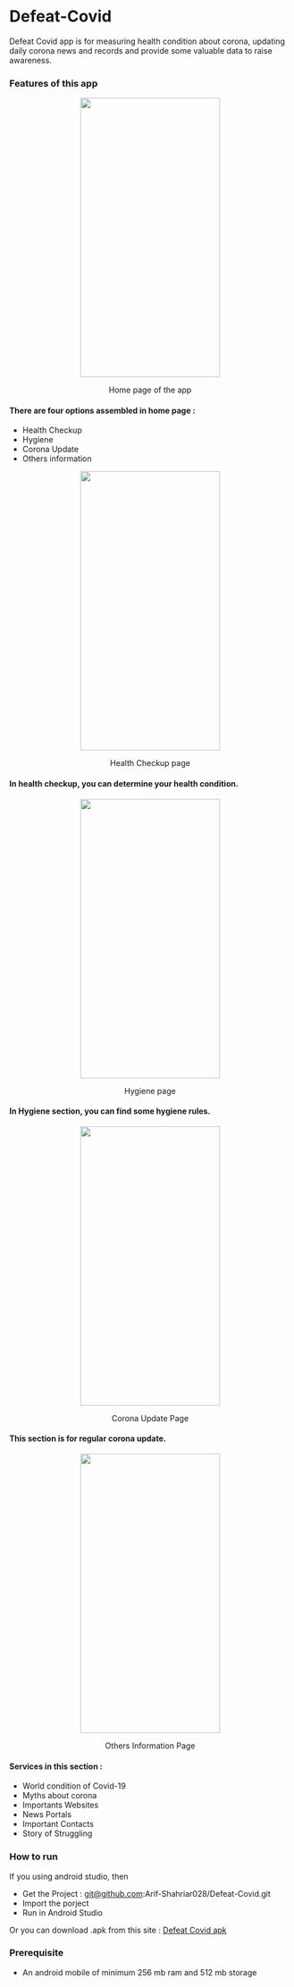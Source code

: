 # Defeat-Covid

Defeat Covid app is for measuring health condition about corona, updating daily corona news and records and provide some valuable data to raise awareness.

### Features of this app 
<p align = "center">
<img src="https://user-images.githubusercontent.com/61360727/105058873-e1883780-5aa0-11eb-9030-2755b4e311d5.jpg" data-canonical-       src="https://gyazo.com/eb5c5741b6a9a16c692170a41a49c858.png" width="250" height="500" />

<p align ="center">
Home page of the app </p>

#### There are four options assembled in home page :
* Health Checkup
* Hygiene
* Corona Update
* Others information


<p align = "center">
<img src="https://user-images.githubusercontent.com/61360727/105059958-0c26c000-5aa2-11eb-9c91-4427fd393958.jpg" data-canonical-       src="https://gyazo.com/eb5c5741b6a9a16c692170a41a49c858.png" width="250" height="500" />
  
  <p align ="center">
Health Checkup page </p>

#### In health checkup, you can determine your health condition.


<p align = "center">
<img src="https://user-images.githubusercontent.com/61360727/105060244-5b6cf080-5aa2-11eb-9095-ee9549b7318b.jpg" data-canonical-       src="https://gyazo.com/eb5c5741b6a9a16c692170a41a49c858.png" width="250" height="500" />
  
  <p align ="center">
Hygiene page </p>

#### In Hygiene section, you can find some hygiene rules.


<p align = "center">
<img src="https://user-images.githubusercontent.com/61360727/105063485-fc10df80-5aa5-11eb-9d75-661ac3f5eaae.jpg" data-canonical-       src="https://gyazo.com/eb5c5741b6a9a16c692170a41a49c858.png" width="250" height="500" />
  
  <p align ="center">
Corona Update Page </p>

#### This section is for regular corona update.

<p align = "center">
<img src="https://user-images.githubusercontent.com/61360727/105063735-47c38900-5aa6-11eb-8803-0b60b1ee489d.jpg" data-canonical-       src="https://gyazo.com/eb5c5741b6a9a16c692170a41a49c858.png" width="250" height="500" />
  
  <p align ="center">
Others Information Page </p>

#### Services in this section :
* World condition of Covid-19
* Myths about corona
* Importants Websites
* News Portals
* Important Contacts
* Story of Struggling





### How to run 

If you using android studio, then 
* Get the Project : git@github.com:Arif-Shahriar028/Defeat-Covid.git
* Import the porject
* Run in Android Studio

Or you can download .apk from this site :
<a href = "https://drive.google.com/file/d/14r_A-O_bWma59jNq4glBgHBPFQQusVH6/view?usp=sharing"> Defeat Covid apk </a>

### Prerequisite 
*  An android mobile of minimum 256 mb ram and 512 mb storage

